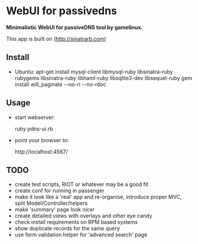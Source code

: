 # WebUI for passivedns

**Minimalistic WebUI for passiveDNS tool by gamelinux.**

This app is built on (http://sinatrarb.com)

## Install

- Ubuntu:
  apt-get install mysql-client libmysql-ruby libsinatra-ruby rubygems libsinatra-ruby libhaml-ruby libsqlite3-dev libsequel-ruby
  gem install will_paginate --no-ri --no-rdoc

## Usage

- start webserver:

    ruby pdns-ui.rb

- point your browser to:

    http://localhost:4567/


## TODO
- create test scripts, RIOT or whatever may be a good fit
- create conf for running in passenger
- make it look like a 'real' app and re-organise, introduce proper MVC, split Model/Controller/helpers
- make 'summary' page look nicer
- create detailed views with overlays and other eye candy
- check install requirements on RPM based systems
- show duplicate records for the same query
- use form validation helper for 'advanced search' page
